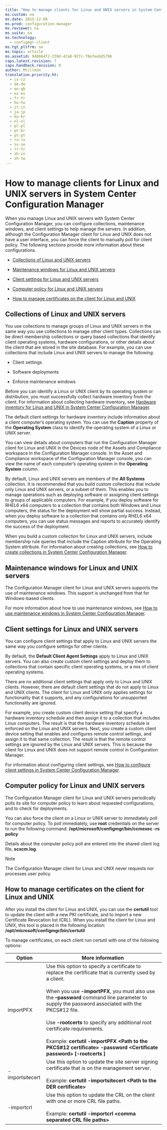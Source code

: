 ```yaml
---
title: "How to manage clients for Linux and UNIX servers in System Center Configuration Manager"
ms.custom: na
ms.date: 2015-12-08
ms.prod: configuration-manager
ms.reviewer: na
ms.suite: na
ms.technology:
  - configmgr-client
ms.tgt_pltfrm: na
ms.topic: article
ms.assetid: 948664f2-239d-47a8-92fc-f8efeebd5796
caps.latest.revision: 7
caps.handback.revision: 0
author: Mtillman
translation.priority.ht:
  - cs-cz
  - de-de
  - en-gb
  - es-es
  - fr-fr
  - hu-hu
  - it-it
  - ja-jp
  - ko-kr
  - nl-nl
  - pl-pl
  - pt-br
  - pt-pt
  - ru-ru
  - sv-se
  - tr-tr
  - zh-cn
  - zh-tw
---
```

# How to manage clients for Linux and UNIX servers in System Center Configuration Manager
When you manage Linux and UNIX servers with System Center Configuration Manager, you can configure collections, maintenance windows, and client settings to help manage the servers. In addition, although the Configuration Manager client for Linux and UNIX does not have a user interface, you can force the client to manually poll for client policy. The following sections provide more information about these configurations.  

-   [Collections of Linux and UNIX servers](#BKMK_CollectionsforLnU)  

-   [Maintenance windows for Linux and UNIX servers](#BKMK_MaintenanceWindowsforLnU)  

-   [Client settings for Linux and UNIX servers](#BKMK_ClientSettingsforLnU)  

-   [Computer policy for Linux and UNIX servers](#BKMK_PolicyforLnU)  

-   [How to manage certificates on the client for Linux and UNIX](#BKMK_ManageLinuxCerts)  

##  <a name="BKMK_CollectionsforLnU"></a> Collections of Linux and UNIX servers  
 You use collections to manage groups of Linux and UNIX servers in the same way you use collections to manage other client types. Collections can be direct membership collections or query based collections that identify client operating systems, hardware configurations, or other details about the client that are stored in the site database. For example, you can use collections that include Linux and UNIX servers to manage the following:  

-   Client settings  

-   Software deployments  

-   Enforce maintenance windows  

 Before you can identify a Linux or UNIX client by its operating system or distribution, you must successfully collect hardware inventory from the client. For information about collecting hardware inventory, see [Hardware inventory for Linux and UNIX in System Center Configuration Manager](../../../core/clients/manage/inventory/hardware-inventory-for-linux-and-unix.md).  

 The default client settings for hardware inventory include information about a client computer’s operating system. You can use the **Caption** property of the **Operating System** class to identify the operating system of a Linux or UNIX server.  

 You can view details about computers that run the Configuration Manager client for Linux and UNIX in the Devices node of the Assets and Compliance workspace in the Configuration Manager console. In the Asset and Compliance workspace of the Configuration Manager console, you can view the name of each computer’s operating system in the **Operating System** column.  

 By default, Linux and UNIX servers are members of the **All Systems** collection. It is recommended that you build custom collections that include only Linux and UNIX servers, or a subset of them. This enables you to manage operations such as deploying software or assigning client settings to groups of applicable computers. For example, if you deploy software for RHEL6 x64 computers to a collection that contains both Windows and Linux computers, the status for the deployment will show partial success. Instead, when you deploy software to a collection that contains only RHEL6 x64 computers, you can use status messages and reports to accurately identify the success of the deployment.  

 When you build a custom collection for Linux and UNIX servers, include membership rule queries that include the Caption attribute for the Operating System attribute. For information about creating collections, see [How to create collections in System Center Configuration Manager](../../../core/clients/manage/collections/create-collections.md).  

##  <a name="BKMK_MaintenanceWindowsforLnU"></a> Maintenance windows for Linux and UNIX servers  
 The Configuration Manager client for Linux and UNIX servers supports the use of maintenance windows. This support is unchanged from that for Windows-based clients.  

 For more information about how to use maintenance windows, see [How to use maintenance windows in System Center Configuration Manager](../../../core/clients/manage/collections/use-maintenance-windows.md).  

##  <a name="BKMK_ClientSettingsforLnU"></a> Client settings for Linux and UNIX servers  
 You can configure client settings that apply to Linux and UNIX servers the same way you configure settings for other clients.  

 By default, the **Default Client Agent Settings** apply to Linux and UNIX servers. You can also create custom client settings and deploy them to collections that contain specific client operating systems, or a mix of client operating systems.  

 There are no additional client settings that apply only to Linux and UNIX clients. However, there are default client settings that do not apply to Linux and UNIX clients. The client for Linux and UNIX only applies settings for functionality that it supports, and any configurations for unsupported functionality are ignored.  

 For example, you create custom client device setting that specify a hardware inventory schedule and then assign it to a collection that includes Linux computers. The result is that the hardware inventory schedule is enforced on the Linux and UNIX servers. Next, you create a custom client device setting that enables and configures remote control settings, and assign it to that same collection. The result is that the remote control settings are ignored by the Linux and UNIX servers. This is because the client for Linux and UNIX does not support remote control in Configuration Manager.  

 For information about configuring client settings, see [How to configure client settings in System Center Configuration Manager](../../../core/clients/deploy/configure-client-settings.md).  

##  <a name="BKMK_PolicyforLnU"></a> Computer policy for Linux and UNIX servers  
 The Configuration Manager client for Linux and UNIX servers periodically polls its site for computer policy to learn about requested configurations, and to check for deployments.  

 You can also force the client on a Linux or UNIX server to immediately poll for computer policy. To poll immediately, use **root** credentials on the server to run the following command: **/opt/microsoft/configmgr/bin/ccmexec -rs policy**  

 Details about the computer policy poll are entered into the shared client log file, **scxcm.log**.  

> [!NOTE]  
>  The Configuration Manager client for Linux and UNIX never requests nor processes user policy.  

##  <a name="BKMK_ManageLinuxCerts"></a> How to manage certificates on the client for Linux and UNIX  
 After you install the client for Linux and UNIX, you can use the **certutil** tool to update the client with a new PKI certificate, and to import a new Certificate Revocation list (CRL). When you install the client for Linux and UNIX, this tool is placed in the following location: **/opt/microsoft/configmgr/bin/certutil**  

 To manage certificates, on each client run certutil with one of the following options:  

|Option|More information|  
|------------|----------------------|  
|importPFX|Use this option to specify a certificate to replace the certificate that is currently used by a client.<br /><br /> When you use **-importPFX**, you must also use the **–password** command line parameter to  supply the password associated with the PKCS#12 file.<br /><br /> Use **-rootcerts** to specify any additional root certificate requirements.<br /><br /> Example:  **certutil -importPFX <Path to the PKCS#12 certificate> -password <Certificate password\> [-rootcerts <comma-separated list of certificates>]**|  
|-importsitecert|Use this option to update the site server signing certificate that is on the management server.<br /><br /> Example: **certutil -importsitecert <Path to the DER certificate\>**|  
|-importcrl|Use this option to update the CRL on the client with one or more CRL file paths.<br /><br /> Example: **certutil -importcrl <comma separated CRL file paths\>**|  
